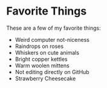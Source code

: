 # Favorite Things

These are a few of my favorite things:

- Weird computer not-niceness
- Raindrops on roses
- Whiskers on cute animals
- Bright copper kettles
- Warm woolen mittens
- Not editing directly on GitHub
- Strawberry Cheesecake
